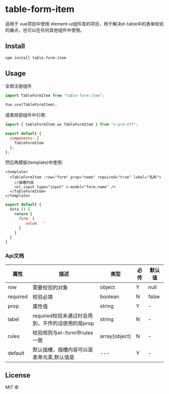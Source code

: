 # table-form-item

适用于 vue项目中使用 element-ui组件库的项目，用于解决el-table中的表单校验的痛点，也可以在任何其他组件中使用。

## Install

```bash
npm install table-form-item
```

## Usage

全局注册组件

```js
import TableFormItem from "table-form-item";

Vue.use(TableFormItem);
```

或者局部组件中引用:

```js
import { tableFormItem as TableFormItem } from "v-prd-off";

export default {
  components: {
    TableFormItem
  },
};
```

然后再模板(template)中使用:

```vue
<template>
  <TableFormItem :row="form" prop="name" required="true" label="名称">
    //插槽内容
    <el-input type="input" v-model="form.name" />
  </TableFormItem>
</template>
```
```js
export default {
  data () {
    return {
      form: { 
         value: '' 
      }
    }
  }
}
```

### Api文档
| 属性       | 描述                                                             | 类型            | 必传  | 默认值 |
|----------|----------------------------------------------------------------|---------------|-----|----|
| row      | 需要校验的对象                                                        | object        | Y   | null |
| required | 校验必填                                                           | boolean       | N   | false |
| prop     | 属性值                                                            | string        | Y   | -  |
| label    | required校验未通过时会用到，不传的话使用的是prop                                 | string        | N   | -  |
| rules    | 校验规则与el-form中rules一致                                           | array[object] | N   | -  |
| default  | 默认插槽，插槽内容可以是表单元素,默认值是<el-input v-model="row[prop]"></el-input> | ---           | Y   | -  |



## License

MIT &copy;
